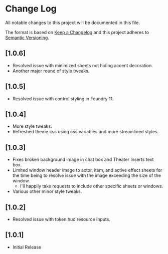 # Change Log
All notable changes to this project will be documented in this file.
 
The format is based on [Keep a Changelog](http://keepachangelog.com/)
and this project adheres to [Semantic Versioning](http://semver.org/).

## [1.0.6]
- Resolved issue with minimized sheets not hiding accent decoration.
- Another major round of style tweaks.

## [1.0.5]
- Resolved issue with control styling in Foundry 11.

## [1.0.4]
- More style tweaks.
- Refreshed theme.css using css variables and more streamlined styles.

## [1.0.3]
- Fixes broken background image in chat box and Theater Inserts text box.
- Limited window header image to actor, item, and active effect sheets for the time being to resolve issue with the image exceeding the size of the window.
  - I'll happily take requests to include other specific sheets or windows.
- Various other minor style tweaks.

## [1.0.2]
- Resolved issue with token hud resource inputs.

## [1.0.1]
- Initial Release